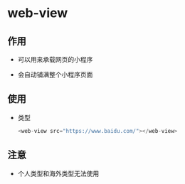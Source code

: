 # web-view

## 作用

  - 可以用来承载网页的小程序

  - 会自动铺满整个小程序页面

## 使用

  - 类型

    ```javascript
    <web-view src="https://www.baidu.com/"></web-view>
    ```

## 注意

  - 个人类型和海外类型无法使用
